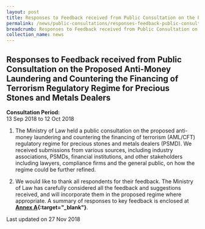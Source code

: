 ```yaml
---
layout: post
title: Responses to Feedback received from Public Consultation on the Proposed Anti-Money Laundering and Countering the Financing of Terrorism Regulatory Regime for Precious Stones and Metals Dealers
permalink: /news/public-consultations/responses-feedback-public-consultation-aml-cft-regulatory-regime-for-psmds/
breadcrumb: Responses to Feedback received from Public Consultation on the Proposed Anti-Money Laundering and Countering the Financing of Terrorism Regulatory Regime for Precious Stones and Metals Dealers
collection_name: news
---
```


Responses to Feedback received from Public Consultation on the Proposed Anti-Money Laundering and Countering the Financing of Terrorism Regulatory Regime for Precious Stones and Metals Dealers
---

**Consultation Period:**  
13 Sep 2018 to 12 Oct 2018

1. The Ministry of Law held a public consultation on the proposed anti-money laundering and countering the financing of terrorism (AML/CFT) regulatory regime for precious stones and metals dealers (PSMD). We received submissions from various sources, including industry associations, PSMDs, financial institutions, and other stakeholders including lawyers, compliance firms and the general public, on how the regime could be further refined.

2. We would like to thank all respondents for their feedback. The Ministry of Law has carefully considered all the feedback and suggestions received, and will incorporate them in the proposed regime where appropriate. A summary of responses to key feedback is enclosed at  **[Annex A](/files/AMLCFT_PSMD_Public_Consult_Response.pdf/){:target="_blank"}**. 

<p class="right-side-updated">Last updated on 27 Nov 2018</p>
